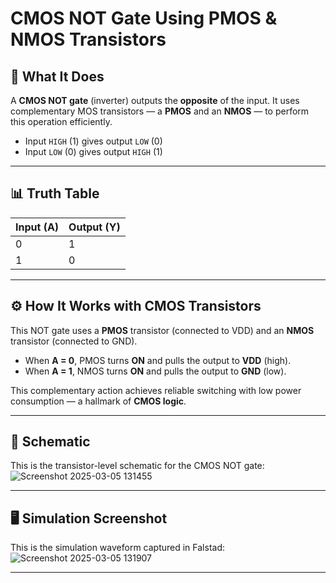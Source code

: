 # CMOS NOT Gate Using PMOS & NMOS Transistors

## 📝 What It Does

A **CMOS NOT gate** (inverter) outputs the **opposite** of the input. It uses complementary MOS transistors — a **PMOS** and an **NMOS** — to perform this operation efficiently.

- Input `HIGH` (1) gives output `LOW` (0)
- Input `LOW` (0) gives output `HIGH` (1)

---

## 📊 Truth Table

| Input (A) | Output (Y) |
|--|--|
| 0 | 1 |
| 1 | 0 |

---

## ⚙️ How It Works with CMOS Transistors

This NOT gate uses a **PMOS** transistor (connected to VDD) and an **NMOS** transistor (connected to GND).

- When **A = 0**, PMOS turns **ON** and pulls the output to **VDD** (high).
- When **A = 1**, NMOS turns **ON** and pulls the output to **GND** (low).

This complementary action achieves reliable switching with low power consumption — a hallmark of **CMOS logic**.

---

## 📐 Schematic

This is the transistor-level schematic for the CMOS NOT gate:
![Screenshot 2025-03-05 131455](https://github.com/user-attachments/assets/0a8121fa-43b3-4ee1-a744-04c0ffab792c)



---


## 🖥️ Simulation Screenshot

This is the simulation waveform captured in  Falstad:
![Screenshot 2025-03-05 131907](https://github.com/user-attachments/assets/4fc263e8-95bc-4523-9879-857b3a14d775)



---





